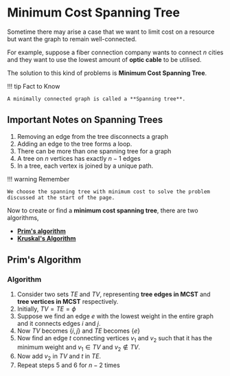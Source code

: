 # Minimum Cost Spanning Tree
Sometime there may arise a case that we want to limit cost on a resource but want the graph to remain well-connected.

For example, suppose a fiber connection company wants to connect $n$ cities and they want to use the lowest amount of **optic cable** to be utilised.

The solution to this kind of problems is **Minimum Cost Spanning Tree**. 

!!! tip Fact to Know

    A minimally connected graph is called a **Spanning tree**.

## Important Notes on Spanning Trees
1. Removing an edge from the tree disconnects a graph
2. Adding an edge to the tree forms a loop.
3. There can be more than one spanning tree for a graph
4. A tree on $n$ vertices has exactly $n-1$ edges
5. In a tree, each vertex is joined by a unique path.


!!! warning Remember

    We choose the spanning tree with minimum cost to solve the problem discussed at the start of the page.


Now to create or find a **minimum cost spanning tree**, there are two algorithms,
- [**Prim's algorithm**](#prims-algorithm)
- [**Kruskal's Algorithm**](#kruskals-algorithm)

## Prim's Algorithm

### Algorithm
1. Consider two sets $TE$ and $TV,$ representing **tree edges in MCST** and **tree vertices in MCST** respectively.
2. Initially, $TV=TE=\phi$
3.  Suppose we find an edge $e$ with the lowest weight in the entire graph and it connects edges $i$ and $j.$
4. Now $TV$ becomes $\{i,j\}$ and $TE$ becomes $\{e\}$
5. Now find an edge $t$ connecting vertices $v_1$ and $v_2$ such that it has the minimum weight and $v_1\in TV$ and $v_2 \notin TV.$
6. Now add $v_2$ in $TV$ and $t$ in $TE.$
7. Repeat steps $5$ and $6$ for $n-2$ times

<!-- ### Implementation
#### Using Adjacency List
```python linenums="1"
def Primsalgorithm(adjList):
    visited, edges = {k: False for k i }, {}
    tree = []

    min_weight = min(adj)
```

## Kruskal's Algorithm -->